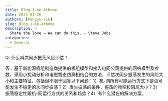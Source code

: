 ```yaml
---
title: Blog-1-ee-Athome
date: 2024-01-26
authors: [Pengyu-Jin]
slug: Blog-1-ee-Athome
description: >
  Share the love – We can do this. - Steve Jobs
categories:
  - General
---
```


Q: 什么叫次同步振荡风险评估？

答：基于新能源机组制造商提供的机组模型和接入电网公司提供的网络模型及参数，采用小扰动分析和电磁暂态仿真相结合的方法，评估次同步振荡发生的风险大小和主要特征，包括但不限于回答以下问题：1）机-网所有可能运行方式下是否可能发生不稳定的次同步振荡？2）发生振荡的条件，振荡的频率和阻尼大小？3）振荡稳定性跟机-网运行方式的关系和趋势？4）有什么潜在的解决方案。

 
